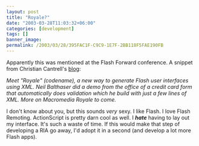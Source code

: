 ```yaml
---
layout: post
title: "Royale?"
date: "2003-03-28T11:03:32+06:00"
categories: [development]
tags: []
banner_image: 
permalink: /2003/03/28/395FAC1F-C9C9-1E7F-2BB118F5FAE190FB
---
```


Apparently this was mentioned at the Flash Forward conference. A snippet from Christian Cantrell's <a href="http://markme.com/cantrell/weblog/index.cfm">blog</a>:

<i>
Meet "Royale" (codename), a new way to generate Flash user interfaces using XML. Neil Balthaser did a demo from the office of a credit card form that automatically does validation which he build with just a few lines of XML. More on Macromedia Royale to come.
</i>

I don't know about you, but this sounds <i>very</i> sexy. I like Flash. I love Flash Remoting. ActionScript is pretty darn cool as well. I <b><i>hate</i></b> having to lay out my interface. It's such a waste of time. If this would make that step of developing a RIA go away, I'd adopt it in a second (and develop a lot more Flash apps).